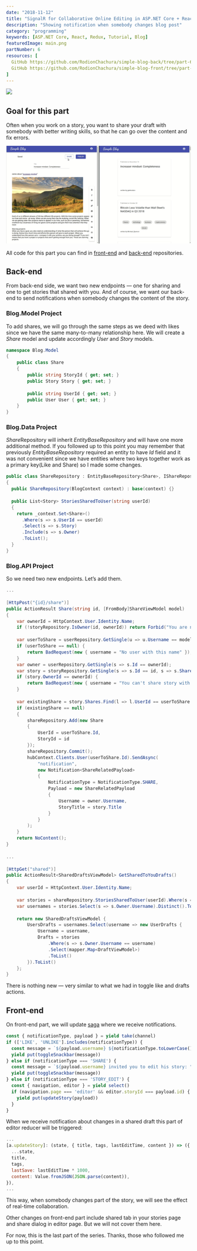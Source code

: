 ```yaml
---
date: "2018-11-12"
title: "SignalR for Collaborative Online Editing in ASP.NET Core + React/Redux App"
description: "Showing notification when somebody changes blog post"
category: "programming"
keywords: [ASP.NET Core, React, Redux, Tutorial, Blog]
featuredImage: main.png
partNumber: 6
resources: [
  GitHub https://github.com/RodionChachura/simple-blog-back/tree/part-6 Back-end Code,
  GitHub https://github.com/RodionChachura/simple-blog-front/tree/part-6 Front-end Code
]
---
```


![](/main.png)

## Goal for this part

Often when you work on a story, you want to share your draft with somebody with better writing skills, so that he can go over the content and fix errors.

![demo](demo.gif)

All code for this part you can find in [front-end](https://github.com/RodionChachura/simple-blog-front/tree/part-6) and [back-end](https://github.com/RodionChachura/simple-blog-back/tree/part-6) repositories.

## Back-end

From back-end side, we want two new endpoints — one for sharing and one to get stories that shared with you. And of course, we want our back-end to send notifications when somebody changes the content of the story.

### Blog.Model Project

To add shares, we will go through the same steps as we deed with likes since we have the same many-to-many relationship here. We will create a *Share* model and update accordingly *User* and *Story* models.

```cs:title=Share.cs
namespace Blog.Model
{
    public class Share
    {
        public string StoryId { get; set; }
        public Story Story { get; set; }

        public string UserId { get; set; }
        public User User { get; set; }
    }
}
```

### Blog.Data Project

*Share*Repository will inherit *EntityBaseRepository* and will have one more additional method. If you followed up to this point you may remember that previously *EntityBaseRepository* required an entity to have *Id* field and it was not convenient since we have entities where two keys together work as a primary key(Like and Share) so I made some changes.

```cs:title=ShareRepository.cs
public class ShareRepository : EntityBaseRepository<Share>, IShareRepository
{
  public ShareRepository(BlogContext context) : base(context) {}

  public List<Story> StoriesSharedToUser(string userId)
  {
    return _context.Set<Share>()
      .Where(s => s.UserId == userId)
      .Select(s => s.Story)
      .Include(s => s.Owner)
      .ToList();
  }
}
```

### Blog.API Project

So we need two new endpoints. Let’s add them.

```cs:title=StoriesController.cs
...

[HttpPost("{id}/share")]
public ActionResult Share(string id, [FromBody]ShareViewModel model)
{
    var ownerId = HttpContext.User.Identity.Name;
    if (!storyRepository.IsOwner(id, ownerId)) return Forbid("You are not the owner of this story");

    var userToShare = userRepository.GetSingle(u => u.Username == model.Username);
    if (userToShare == null) {
        return BadRequest(new { username = "No user with this name" });
    }
    var owner = userRepository.GetSingle(s => s.Id == ownerId);
    var story = storyRepository.GetSingle(s => s.Id == id, s => s.Shares);
    if (story.OwnerId == ownerId) {
        return BadRequest(new { username = "You can't share story with yourself" });
    }

    var existingShare = story.Shares.Find(l => l.UserId == userToShare.Id);
    if (existingShare == null)
    {
        shareRepository.Add(new Share
        {
            UserId = userToShare.Id,
            StoryId = id
        });
        shareRepository.Commit();
        hubContext.Clients.User(userToShare.Id).SendAsync(
            "notification",
            new Notification<ShareRelatedPayload>
            {
                NotificationType = NotificationType.SHARE,
                Payload = new ShareRelatedPayload
                {
                    Username = owner.Username,
                    StoryTitle = story.Title
                }
            }
        );
    }
    return NoContent();
}

...

[HttpGet("shared")]
public ActionResult<SharedDraftsViewModel> GetSharedToYouDrafts()
{
    var userId = HttpContext.User.Identity.Name;

    var stories = shareRepository.StoriesSharedToUser(userId).Where(s => s.Draft);
    var usernames = stories.Select(s => s.Owner.Username).Distinct().ToList();

    return new SharedDraftsViewModel {
        UsersDrafts = usernames.Select(username => new UserDrafts {
            Username = username,
            Drafts = stories
                .Where(s => s.Owner.Username == username)
                .Select(mapper.Map<DraftViewModel>)
                .ToList()
        }).ToList()
    };
}
```

There is nothing new — very similar to what we had in toggle like and drafts actions.

## Front-end

On front-end part, we will update [saga](https://github.com/RodionChachura/simple-blog-front/blob/part-6/src/sagas/generic.js#L41) where we receive notifications.

```js:title=generic.js
const { notificationType, payload } = yield take(channel)
if (['LIKE', 'UNLIKE'].includes(notificationType)) {
  const message = `${payload.username} ${notificationType.toLowerCase()}d "${payload.storyTitle}"`
  yield put(toggleSnackbar(message))
} else if (notificationType === 'SHARE') {
  const message = `${payload.username} invited you to edit his story: "${payload.storyTitle}"`
  yield put(toggleSnackbar(message))
} else if (notificationType === 'STORY_EDIT') {
  const { navigation, editor } = yield select()
  if (navigation.page === 'editor' && editor.storyId === payload.id) {
    yield put(updateStory(payload))
  }
}
```

When we receive notification about changes in a shared draft this part of editor reducer will be triggered:

```cs:title=editor.js
...    
[a.updateStory]: (state, { title, tags, lastEditTime, content }) => ({
  ...state,
  title,
  tags,
  lastSave: lastEditTime * 1000,
  content: Value.fromJSON(JSON.parse(content)),
}),
...
```

This way, when somebody changes part of the story, we will see the effect of real-time collaboration.

Other changes on front-end part include shared tab in your stories page and share dialog in editor page. But we will not cover them here.

For now, this is the last part of the series. Thanks, those who followed me up to this point.

